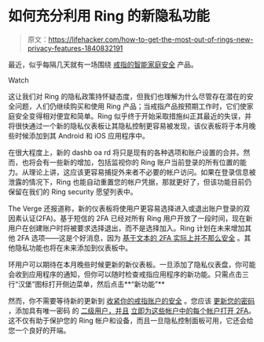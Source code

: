 # 如何充分利用 Ring 的新隐私功能

> 原文：<https://lifehacker.com/how-to-get-the-most-out-of-rings-new-privacy-features-1840832191>

最近，似乎每隔几天就有一场围绕 [戒指的智能家庭安全](https://lifehacker.com/if-you-use-amazons-ring-doorbell-devices-change-your-w-1839721221) 产品。

Watch

这让我们对 Ring 的隐私政策持怀疑态度，但我们也理解为什么尽管存在潜在的安全问题，人们仍继续购买和使用 Ring 产品；当戒指产品按预期工作时，它们使家庭安全变得相对便宜和简单。Ring 似乎终于开始采取措施纠正其最近的失误，并将很快通过一个新的隐私仪表板让其隐私控制更容易被发现，该仪表板将于本月晚些时候添加到其 Android 和 iOS 应用程序中。

在很大程度上，新的 dashb oa rd 将只是现有的各种选项和账户设置的合并。然而，也将会有一些新的增加，包括监视你的 Ring 账户当前登录的所有位置的能力。从理论上讲，这应该更容易捕捉外来者不必要的帐户访问。如果在登录信息被泄露的情况下，Ring 也能自动重置您的帐户凭据，那就更好了，但该功能目前仍保留在我们的 Ring security 愿望列表中。

The Verge 还报道称，新的仪表板将使用户更容易选择进入或退出账户登录的双因素认证(2FA)。基于短信的 2FA 已经对所有 Ring 用户开放了一段时间，现在新用户在创建账户时将被要求选择退出，而不是选择加入。Ring 计划在未来增加其他 2FA 选项——这是个好消息，因为 [基于文本的 2FA 实际上并不那么安全](https://lifehacker.com/two-factor-authentication-isnt-enough-to-keep-your-acco-1827867557) 。其他隐私功能也将在未来添加到仪表板中。

环用户可以期待在本月晚些时候更新的新仪表板。一旦添加了隐私仪表盘，你可能会收到应用程序的通知，但你可以随时检查戒指应用程序的新功能。只需点击三行“汉堡”图标打开侧边菜单，然后点击**“新功能”**

然而，你不需要等待新的更新到 [收紧你的戒指账户的安全](https://lifehacker.com/how-to-kick-hackers-out-of-your-ring-account-1840507643) 。您应该 [更新您的密码](https://lifehacker.com/change-your-ring-account-password-right-now-1840538950) ，添加具有唯一密码 的 [二级用户，并且](https://support.ring.com/hc/en-us/articles/211018223-Controlling-Ring-Devices-through-Multiple-Devices-or-Sharing-Control-with-Other-Users) [立即为这些帐户中的每个帐户打开 2FA](https://support.ring.com/hc/en-us/articles/360024511592-Two-Factor-Security-Authentication-with-Ring-Products)。这不仅有助于保护您的 Ring 帐户和设备，而且一旦隐私控制面板可用，它还会给您一个良好的开端。